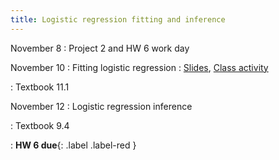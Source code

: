 ```yaml
---
title: Logistic regression fitting and inference
---
```


November 8
: Project 2 and HW 6 work day

November 10
: Fitting logistic regression
  : [Slides](https://sta112-f21.github.io/slides/lecture_33.html), [Class activity](https://sta112-f21.github.io/class_activities/ca_lecture_33.html)
  
: Textbook 11.1

November 12
: Logistic regression inference

: Textbook 9.4

: **HW 6 due**{: .label .label-red }